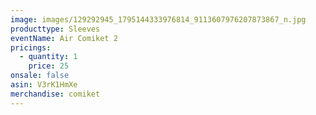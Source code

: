 ```yaml
---
image: images/129292945_1795144333976814_9113607976207873867_n.jpg
producttype: Sleeves
eventName: Air Comiket 2
pricings:
  - quantity: 1
    price: 25
onsale: false
asin: V3rK1HmXe
merchandise: comiket
---
```

